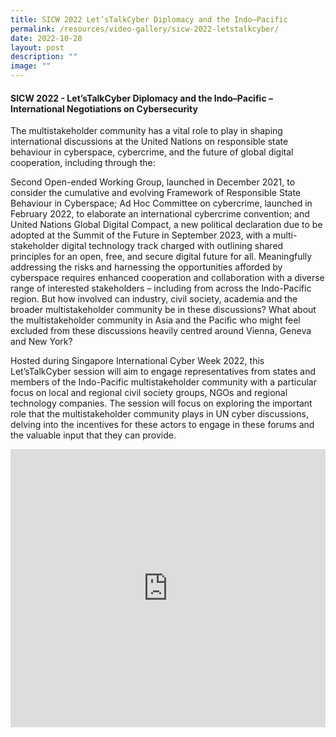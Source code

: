 ```yaml
---
title: SICW 2022 Let’sTalkCyber Diplomacy and the Indo–Pacific
permalink: /resources/video-gallery/sicw-2022-letstalkcyber/
date: 2022-10-28
layout: post
description: ""
image: ""
---
```

#### **SICW 2022 - Let’sTalkCyber Diplomacy and the Indo–Pacific – International Negotiations on Cybersecurity**

The multistakeholder community has a vital role to play in shaping international discussions at the United Nations on responsible state behaviour in cyberspace, cybercrime, and the future of global digital cooperation, including through the:

Second Open-ended Working Group, launched in December 2021, to consider the cumulative and evolving Framework of Responsible State Behaviour in Cyberspace;
Ad Hoc Committee on cybercrime, launched in February 2022, to elaborate an international cybercrime convention; and
United Nations Global Digital Compact, a new political declaration due to be adopted at the Summit of the Future in September 2023, with a multi-stakeholder digital technology track charged with outlining shared principles for an open, free, and secure digital future for all.
Meaningfully addressing the risks and harnessing the opportunities afforded by cyberspace requires enhanced cooperation and collaboration with a diverse range of interested stakeholders – including from across the Indo-Pacific region.
But how involved can industry, civil society, academia and the broader multistakeholder community be in these discussions? What about the multistakeholder community in Asia and the Pacific who might feel excluded from these discussions heavily centred around Vienna, Geneva and New York?

Hosted during Singapore International Cyber Week 2022, this Let’sTalkCyber session will aim to engage representatives from states and members of the Indo-Pacific multistakeholder community with a particular focus on local and regional civil society groups, NGOs and regional technology companies. The session will focus on exploring the important role that the multistakeholder community plays in UN cyber discussions, delving into the incentives for these actors to engage in these forums and the valuable input that they can provide.

<iframe allowfullscreen="" allow="accelerometer; autoplay; clipboard-write; encrypted-media; gyroscope; picture-in-picture; web-share" frameborder="0" title="YouTube video player" src="https://www.youtube.com/embed/5IOhjuLbfcw" width="100%" height="445"></iframe>